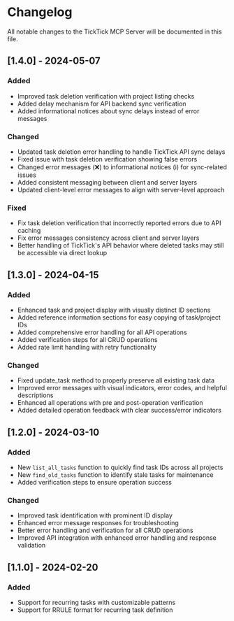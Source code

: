 # Changelog

All notable changes to the TickTick MCP Server will be documented in this file.

## [1.4.0] - 2024-05-07

### Added
- Improved task deletion verification with project listing checks
- Added delay mechanism for API backend sync verification
- Added informational notices about sync delays instead of error messages

### Changed
- Updated task deletion error handling to handle TickTick API sync delays
- Fixed issue with task deletion verification showing false errors
- Changed error messages (❌) to informational notices (ℹ️) for sync-related issues
- Added consistent messaging between client and server layers
- Updated client-level error messages to align with server-level approach

### Fixed
- Fix task deletion verification that incorrectly reported errors due to API caching
- Fix error messages consistency across client and server layers
- Better handling of TickTick's API behavior where deleted tasks may still be accessible via direct lookup

## [1.3.0] - 2024-04-15

### Added
- Enhanced task and project display with visually distinct ID sections
- Added reference information sections for easy copying of task/project IDs
- Added comprehensive error handling for all API operations
- Added verification steps for all CRUD operations
- Added rate limit handling with retry functionality

### Changed
- Fixed update_task method to properly preserve all existing task data
- Improved error messages with visual indicators, error codes, and helpful descriptions
- Enhanced all operations with pre and post-operation verification
- Added detailed operation feedback with clear success/error indicators

## [1.2.0] - 2024-03-10

### Added
- New `list_all_tasks` function to quickly find task IDs across all projects
- New `find_old_tasks` function to identify stale tasks for maintenance
- Added verification steps to ensure operation success

### Changed
- Improved task identification with prominent ID display
- Enhanced error message responses for troubleshooting
- Better error handling and verification for all CRUD operations
- Improved API integration with enhanced error handling and response validation

## [1.1.0] - 2024-02-20

### Added
- Support for recurring tasks with customizable patterns
- Support for RRULE format for recurring task definition